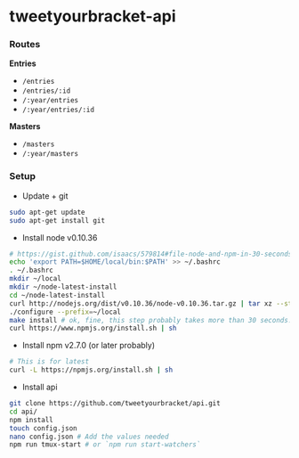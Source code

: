 tweetyourbracket-api
=================

### Routes

**Entries**
- `/entries`
- `/entries/:id`
- `/:year/entries`
- `/:year/entries/:id`

**Masters**
- `/masters`
- `/:year/masters`


### Setup
- Update + git
```sh
sudo apt-get update
sudo apt-get install git
```

- Install node v0.10.36

```sh
# https://gist.github.com/isaacs/579814#file-node-and-npm-in-30-seconds-sh
echo 'export PATH=$HOME/local/bin:$PATH' >> ~/.bashrc
. ~/.bashrc
mkdir ~/local
mkdir ~/node-latest-install
cd ~/node-latest-install
curl http://nodejs.org/dist/v0.10.36/node-v0.10.36.tar.gz | tar xz --strip-components=1
./configure --prefix=~/local
make install # ok, fine, this step probably takes more than 30 seconds...
curl https://www.npmjs.org/install.sh | sh
```

- Install npm v2.7.0 (or later probably)
```sh
# This is for latest
curl -L https://npmjs.org/install.sh | sh
```

- Install api
```sh
git clone https://github.com/tweetyourbracket/api.git
cd api/
npm install
touch config.json
nano config.json # Add the values needed
npm run tmux-start # or `npm run start-watchers`
```